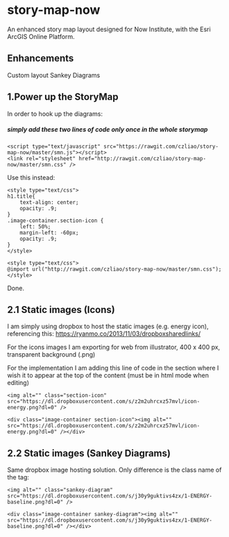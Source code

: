 # story-map-now
An enhanced story map layout designed for Now Institute, with the Esri ArcGIS Online Platform.

## Enhancements

Custom layout
Sankey Diagrams

## 1.Power up the StoryMap

In order to hook up the diagrams:

##### simply add these two lines of code only once in the whole storymap
```
<script type="text/javascript" src="https://rawgit.com/czliao/story-map-now/master/smn.js"></script>
<link rel="stylesheet" href="http://rawgit.com/czliao/story-map-now/master/smn.css" />
```
Use this instead:
```
<style type="text/css">
h1.title{
    text-align: center;
    opacity: .9;
}
.image-container.section-icon {
    left: 50%;
    margin-left: -60px;
    opacity: .9;
}
</style>
```

```
<style type="text/css">
@import url("http://rawgit.com/czliao/story-map-now/master/smn.css");
</style>
```
Done.

## 2.1 Static images (Icons)

I am simply using dropbox to host the static images (e.g. energy icon), referencing this:
https://ryanmo.co/2013/11/03/dropboxsharedlinks/

For the icons images I am exporting for web from illustrator, 400 x 400 px, transparent background (.png)

For the implementation I am adding this line of code in the section where I wish it to appear at the top of the content (must be in html mode when editing)
```
<img alt="" class="section-icon" src="https://dl.dropboxusercontent.com/s/z2m2uhrcxz57mvl/icon-energy.png?dl=0" />
```

```
<div class="image-container section-icon"><img alt="" src="https://dl.dropboxusercontent.com/s/z2m2uhrcxz57mvl/icon-energy.png?dl=0" /></div>
```

## 2.2 Static images (Sankey Diagrams)

Same dropbox image hosting solution. Only difference is the class name of the tag:
```
<img alt="" class="sankey-diagram" src="https://dl.dropboxusercontent.com/s/j30y9guktivs4zx/1-ENERGY-baseline.png?dl=0" />
```

```
<div class="image-container sankey-diagram"><img alt="" src="https://dl.dropboxusercontent.com/s/j30y9guktivs4zx/1-ENERGY-baseline.png?dl=0" /></div>
```